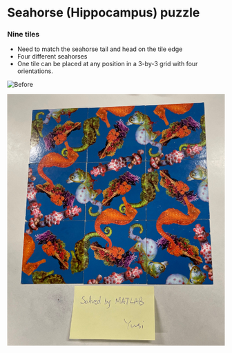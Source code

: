 # Seahorse (Hippocampus) puzzle

### Nine tiles
* Need to match the seahorse tail and head on the tile edge
* Four different seahorses
* One tile can be placed at any position in a 3-by-3 grid with four orientations.

![Before](./Puzzle_before.jpg=250x)

![After](./Puzzle_after.jpg)
